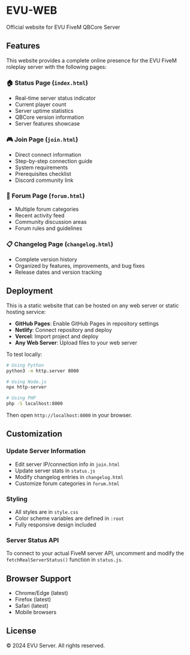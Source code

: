 # EVU-WEB

Official website for EVU FiveM QBCore Server

## Features

This website provides a complete online presence for the EVU FiveM roleplay server with the following pages:

### 🏠 Status Page (`index.html`)
- Real-time server status indicator
- Current player count
- Server uptime statistics
- QBCore version information
- Server features showcase

### 🎮 Join Page (`join.html`)
- Direct connect information
- Step-by-step connection guide
- System requirements
- Prerequisites checklist
- Discord community link

### 💬 Forum Page (`forum.html`)
- Multiple forum categories
- Recent activity feed
- Community discussion areas
- Forum rules and guidelines

### 📋 Changelog Page (`changelog.html`)
- Complete version history
- Organized by features, improvements, and bug fixes
- Release dates and version tracking

## Deployment

This is a static website that can be hosted on any web server or static hosting service:

- **GitHub Pages**: Enable GitHub Pages in repository settings
- **Netlify**: Connect repository and deploy
- **Vercel**: Import project and deploy
- **Any Web Server**: Upload files to your web server

To test locally:
```bash
# Using Python
python3 -m http.server 8000

# Using Node.js
npx http-server

# Using PHP
php -S localhost:8000
```

Then open `http://localhost:8000` in your browser.

## Customization

### Update Server Information
- Edit server IP/connection info in `join.html`
- Update server stats in `status.js`
- Modify changelog entries in `changelog.html`
- Customize forum categories in `forum.html`

### Styling
- All styles are in `style.css`
- Color scheme variables are defined in `:root`
- Fully responsive design included

### Server Status API
To connect to your actual FiveM server API, uncomment and modify the `fetchRealServerStatus()` function in `status.js`.

## Browser Support

- Chrome/Edge (latest)
- Firefox (latest)
- Safari (latest)
- Mobile browsers

## License

© 2024 EVU Server. All rights reserved.